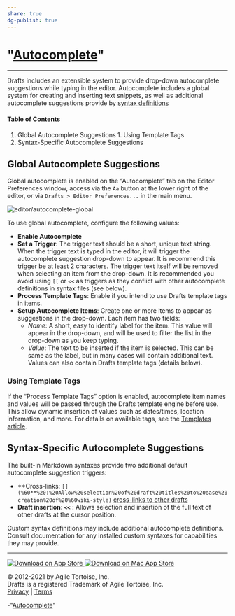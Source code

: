 ```yaml
---
share: true
dg-publish: true
---
```

# "[Autocomplete]()" 
***
Drafts includes an extensible system to provide drop-down autocomplete suggestions while typing in the editor. Autocomplete includes a global system for creating and inserting text snippets, as well as additional autocomplete suggestions provide by [syntax definitions](/docs/extending/syntaxes)

####  Table of Contents 

  1. Global Autocomplete Suggestions
    1. Using Template Tags
  2. Syntax-Specific Autocomplete Suggestions

##  Global Autocomplete Suggestions 

Global autocomplete is enabled on the “Autocomplete” tab on the Editor Preferences window, access via the `Aa` button at the lower right of the editor, or via `Drafts > Editor Preferences...` in the main menu.

![editor/autocomplete-global](/images/docs/editor/autocomplete-global.png)

To use global autocomplete, configure the following values:

  * **Enable Autocomplete**
  * **Set a Trigger**: The trigger text should be a short, unique text string. When the trigger text is typed in the editor, it will trigger the autocomplete suggestion drop-down to appear. It is recommend this trigger be at least 2 characters. The trigger text itself will be removed when selecting an item from the drop-down. It is recommended you avoid using `[[` or `<<` as triggers as they conflict with other autocomplete definitions in syntax files (see below).
  * **Process Template Tags**: Enable if you intend to use Drafts template tags in items.
  * **Setup Autocomplete Items**: Create one or more items to appear as suggestions in the drop-down. Each item has two fields: 
    * _Name_: A short, easy to identify label for the item. This value will appear in the drop-down, and will be used to filter the list in the drop-down as you keep typing.
    * _Value_: The text to be inserted if the item is selected. This can be same as the label, but in many cases will contain additional text. Values can also contain Drafts template tags (details below).

###  Using Template Tags 

If the “Process Template Tags” option is enabled, autocomplete item names and values will be passed through the Drafts template engine before use. This allow dynamic insertion of values such as dates/times, location information, and more. For details on available tags, see the [Templates article](/docs/actions/templates).

##  Syntax-Specific Autocomplete Suggestions 

The built-in Markdown syntaxes provide two additional default autocomplete suggestion triggers:

  * **Cross-links: `[](%60**%20:%20Allow%20selection%20of%20draft%20titles%20to%20ease%20creation%20of%20%60wiki-style)` [cross-links to other drafts](/docs/drafts/cross-linking)
  * **Draft insertion: `<<`** : Allows selection and insertion of the full text of other drafts at the cursor position.

Custom syntax definitions may include additional autocomplete definitions. Consult documentation for any installed custom syntaxes for capabilities they may provide.

* * *

[ ![Download on App Store](/images/appstore.svg) ](https://itunes.apple.com/app/id1236254471?ls=1&mt=8&at=11l4Cf&ct=site) [ ![Download on Mac App Store](/images/macappstore.svg) ](https://itunes.apple.com/app/id1435957248?mt=12&at=11l4Cf&ct=site)

© 2012-2021 by Agile Tortoise, Inc.  
Drafts is a registered Trademark of Agile Tortoise, Inc.  
[Privacy](https://getdrafts.com/support/privacy) | [Terms](https://getdrafts.com/support/terms)

-"[Autocomplete](https://docs.getdrafts.com/docs/editor/autocomplete)"
